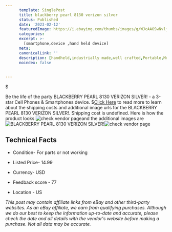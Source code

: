 ```yaml
---
      template: SinglePost
      title: blackberry pearl 8130 verizon silver 
      status: Published
      date: '2023-02-12'
      featuredImage: https://i.ebayimg.com/thumbs/images/g/WJcAAOSwNvlj3WIJ/s-l225.jpg
      categories: 
      excerpt: >-
        [smartphone,device ,hand held device]
      meta:
      canonicalLink: ''
      description: [handheld,industrially made,well crafted,Portable,Mobile,Compact,Convenient,Lightweight,Maneuverable,Man-portable,Miniature,Carriable,Hand-held,Light,Holdable,Transportable,Mobile device,Pocket-sized,On-the-go,Wireless,Cordless,Compact size,Convenient size, smartphone,device ,hand held device]
      noindex: false
      
        
---
```

$

Be the life of the party BLACKBERRY PEARL 8130 VERIZON SILVER! - a 3-star Cell Phones & Smartphones device.
$[Click Here](https://www.ebay.com/itm/155391577228?hash=item242e0f4c8c%3Ag%3AWJcAAOSwNvlj3WIJ&mkevt=1&mkcid=1&mkrid=711-53200-19255-0&campid=%253CePNCampaignId%253E&customid=%253CreferenceId%253E&toolid=10049) to read more to learn about the shipping costs and additional image urls for the BLACKBERRY PEARL 8130 VERIZON SILVER!. Shipping cost is undefined. Here is how the product looks ![check vendor page](https://i.ebayimg.com/thumbs/images/g/WJcAAOSwNvlj3WIJ/s-l225.jpg)and the additional images are![BLACKBERRY PEARL 8130 VERIZON SILVER!](https://i.ebayimg.com/images/g/WJcAAOSwNvlj3WIJ/s-l1600.jpg)![check vendor page](https://origin-galleryplus.ebayimg.com/ws/web/155391577228_2_0_1/225x225.jpg,https://origin-galleryplus.ebayimg.com/ws/web/155391577228_3_0_1/225x225.jpg,https://origin-galleryplus.ebayimg.com/ws/web/155391577228_4_0_1/225x225.jpg,https://origin-galleryplus.ebayimg.com/ws/web/155391577228_5_0_1/225x225.jpg,https://origin-galleryplus.ebayimg.com/ws/web/155391577228_6_0_1/225x225.jpg,https://origin-galleryplus.ebayimg.com/ws/web/155391577228_7_0_1/225x225.jpg)



 ## Technical Facts 



     
      

 - Condition- For parts or not working 


      

 - Listed Price- 14.99 


      

 - Currency- USD 


      

 - Feedback score - 77 


      

 - Location - US 


      
      

 *_This post may contain affiliate links from eBay and other third-party websites. As an eBay affiliate, we earn from qualifying purchases. Although we do our best to keep the information up-to-date and accurate, please check the date and all details with the vendor's website before making a purchase. Not all data may be accurate._*






